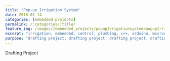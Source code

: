 ```yaml
---
title: "Pop-up Irrigation System"
date: 2018-01-14
categories: [embedded-projects]
permalink: /:categories/:title/
feature_img: /images//embedded_projects/popupIrrigationsystem/popupIrrigationsystem_img00.jpg
excerpt: "irrigation, embedded, control, plumbing, c++, arduino, microcontroller"
purpose: "drafting project. drafting project. drafting project. drafting project. drafting project. drafting project. drafting project. drafting project. drafting project. drafting project."
---
```

Drafting Project
